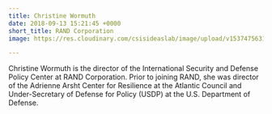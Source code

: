 ```yaml
---
title: Christine Wormuth
date: 2018-09-13 15:21:45 +0000
short_title: RAND Corporation
image: https://res.cloudinary.com/csisideaslab/image/upload/v1537475631/health-commission/Wormuth_Christine.jpg

---
```

Christine Wormuth is the director of the International Security and Defense Policy Center at RAND Corporation. Prior to joining RAND, she was director of the Adrienne Arsht Center for Resilience at the Atlantic Council and Under-Secretary of Defense for Policy (USDP) at the U.S. Department of Defense.
